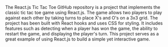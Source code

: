 The React.js Tic Tac Toe GitHub repository is a project that implements the classic tic tac toe game using React.js. The game allows two players to play against each other by taking turns to place X's and O's on a 3x3 grid. The project has been built with React hooks and uses CSS for styling. It includes features such as detecting when a player has won the game, the ability to restart the game, and displaying the player's turn. This project serves as a great example of using React.js to build a simple yet interactive game.
